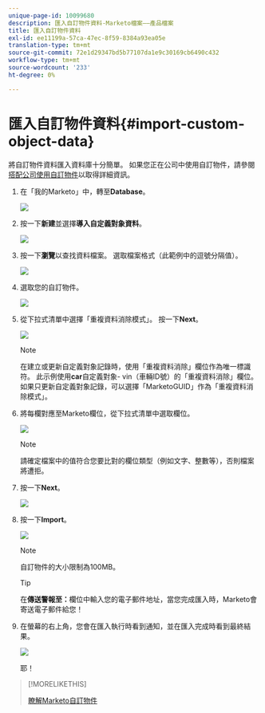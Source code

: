 ```yaml
---
unique-page-id: 10099680
description: 匯入自訂物件資料-Marketo檔案——產品檔案
title: 匯入自訂物件資料
exl-id: ee11199a-57ca-47ec-8f59-8384a93ea05e
translation-type: tm+mt
source-git-commit: 72e1d29347bd5b77107da1e9c30169cb6490c432
workflow-type: tm+mt
source-wordcount: '233'
ht-degree: 0%

---
```


# 匯入自訂物件資料{#import-custom-object-data}

將自訂物件資料匯入資料庫十分簡單。 如果您正在公司中使用自訂物件，請參閱[搭配公司使用自訂物件](/help/marketo/product-docs/administration/marketo-custom-objects/understanding-marketo-custom-objects.md#using-custom-objects-with-companies)以取得詳細資訊。

1. 在「我的Marketo」中，轉至&#x200B;**Database**。

   ![](assets/db-1.png)

1. 按一下&#x200B;**新建**&#x200B;並選擇&#x200B;**導入自定義對象資料**。

   ![](assets/image2016-4-7-10-6-54.png)

1. 按一下&#x200B;**瀏覽**&#x200B;以查找資料檔案。 選取檔案格式（此範例中的逗號分隔值）。

   ![](assets/image2016-4-13-14-3a21-3a53.png)

1. 選取您的自訂物件。

   ![](assets/image2016-4-13-14-3a24-3a54.png)

1. 從下拉式清單中選擇「重複資料消除模式」。 按一下&#x200B;**Next**。

   ![](assets/image2016-4-13-14-3a28-3a7.png)

   >[!NOTE]
   >
   >在建立或更新自定義對象記錄時，使用「重複資料消除」欄位作為唯一標識符。 此示例使用&#x200B;**car**&#x200B;自定義對象- vin（車輛ID號）的「重複資料消除」欄位。 如果只更新自定義對象記錄，可以選擇「MarketoGUID」作為「重複資料消除模式」。

1. 將每欄對應至Marketo欄位，從下拉式清單中選取欄位。

   ![](assets/image2016-4-13-14-3a36-3a57.png)

   >[!NOTE]
   >
   >請確定檔案中的值符合您要比對的欄位類型（例如文字、整數等），否則檔案將遭拒。

1. 按一下&#x200B;**Next**。

   ![](assets/image2016-4-13-14-3a38-3a41.png)

1. 按一下&#x200B;**Import**。

   ![](assets/image2016-4-7-13-3a15-3a9.png)

   >[!NOTE]
   >
   >自訂物件的大小限制為100MB。

   >[!TIP]
   >
   >在&#x200B;**傳送警報至：**&#x200B;欄位中輸入您的電子郵件地址，當您完成匯入時，Marketo會寄送電子郵件給您！

1. 在螢幕的右上角，您會在匯入執行時看到通知，並在匯入完成時看到最終結果。

   ![](assets/image2016-4-13-14-3a41-3a1.png)

   耶！

>[!MORELIKETHIS]
>
>[瞭解Marketo自訂物件](/help/marketo/product-docs/administration/marketo-custom-objects/understanding-marketo-custom-objects.md)
